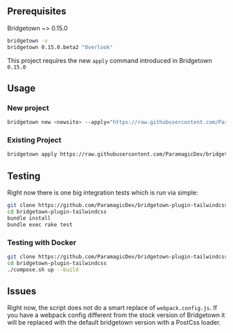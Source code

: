## Prerequisites

Bridgetown ~> 0.15.0

```bash
bridgetown -v
bridgetown 0.15.0.beta2 "Overlook"
```

This project requires the new `apply` command introduced in Bridgetown
`0.15.0`

## Usage

### New project

```bash
bridgetown new <newsite> --apply="https://raw.githubusercontent.com/ParamagicDev/bridgetown-plugin-tailwindcss/master/bridgetown.automation.rb"
```

### Existing Project

```bash
bridgetown apply https://raw.githubusercontent.com/ParamagicDev/bridgetown-plugin-tailwindcss/master/bridgetown.automation.rb
```

## Testing

Right now there is one big integration tests which is run via simple:

```bash
git clone https://github.com/ParamagicDev/bridgetown-plugin-tailwindcss/
cd bridgetown-plugin-tailwindcss
bundle install
bundle exec rake test
```

### Testing with Docker

```bash
git clone https://github.com/ParamagicDev/bridgetown-plugin-tailwindcss/
cd bridgetown-plugin-tailwindcss
./compose.sh up --build
```

## Issues

Right now, the script does not do a smart replace of
`webpack.config.js`. If you have a webpack config different from the
stock version of Bridgetown it will be replaced with the default
bridgetown version with a PostCss loader.
